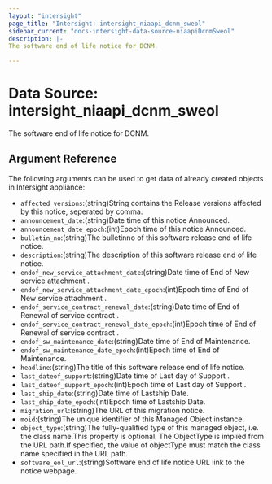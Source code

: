 ```yaml
---
layout: "intersight"
page_title: "Intersight: intersight_niaapi_dcnm_sweol"
sidebar_current: "docs-intersight-data-source-niaapiDcnmSweol"
description: |-
The software end of life notice for DCNM.

---
```


# Data Source: intersight_niaapi_dcnm_sweol
The software end of life notice for DCNM.

## Argument Reference
The following arguments can be used to get data of already created objects in Intersight appliance:
* `affected_versions`:(string)String contains the Release versions affected by this notice, seperated by comma.
* `announcement_date`:(string)Date time of this notice Announced.
* `announcement_date_epoch`:(int)Epoch time of this notice Announced.
* `bulletin_no`:(string)The bulletinno of this software release end of life notice.
* `description`:(string)The description of this software release end of life notice.
* `endof_new_service_attachment_date`:(string)Date time of End of New service attachment .
* `endof_new_service_attachment_date_epoch`:(int)Epoch time of End of New service attachment .
* `endof_service_contract_renewal_date`:(string)Date time of End of Renewal of service contract .
* `endof_service_contract_renewal_date_epoch`:(int)Epoch time of End of Renewal of service contract .
* `endof_sw_maintenance_date`:(string)Date time of End of Maintenance.
* `endof_sw_maintenance_date_epoch`:(int)Epoch time of End of Maintenance.
* `headline`:(string)The title of this software release end of life notice.
* `last_dateof_support`:(string)Date time of Last day of Support .
* `last_dateof_support_epoch`:(int)Epoch time of Last day of Support .
* `last_ship_date`:(string)Date time of Lastship Date.
* `last_ship_date_epoch`:(int)Epoch time of Lastship Date.
* `migration_url`:(string)The URL of this migration notice.
* `moid`:(string)The unique identifier of this Managed Object instance.
* `object_type`:(string)The fully-qualified type of this managed object, i.e. the class name.This property is optional. The ObjectType is implied from the URL path.If specified, the value of objectType must match the class name specified in the URL path.
* `software_eol_url`:(string)Software end of life notice URL link to the notice webpage.
